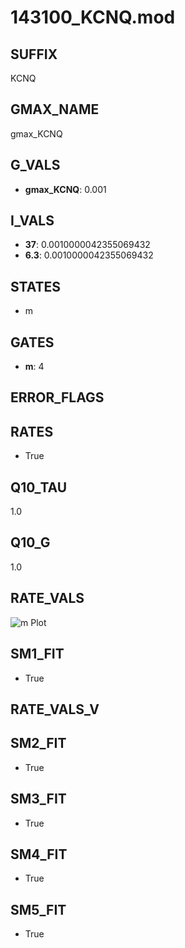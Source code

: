 # 143100_KCNQ.mod

## SUFFIX

KCNQ

## GMAX_NAME

gmax_KCNQ

## G_VALS

- **gmax_KCNQ**: 0.001

## I_VALS

- **37**: 0.0010000042355069432
- **6.3**: 0.0010000042355069432

## STATES

- m

## GATES

- **m**: 4

## ERROR_FLAGS


## RATES

- True

## Q10_TAU

1.0

## Q10_G

1.0

## RATE_VALS

![m Plot](/Users/pbozelos/Dropbox/icg-Chai-Panos/supermodels/output_markdown_files/K/143100_KCNQ.mod/images/m.png)

## SM1_FIT

- True

## RATE_VALS_V

## SM2_FIT

- True

## SM3_FIT

- True

## SM4_FIT

- True

## SM5_FIT

- True

